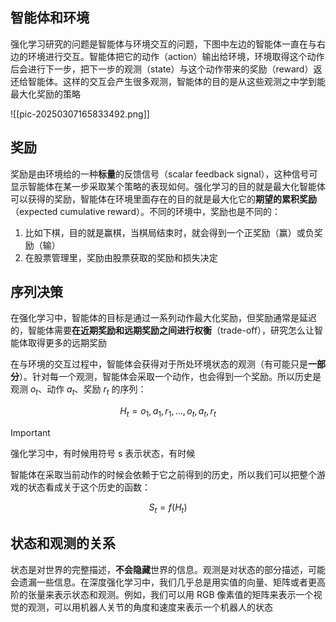 ## 智能体和环境

强化学习研究的问题是智能体与环境交互的问题，下图中左边的智能体一直在与右边的环境进行交互。智能体把它的动作（action）输出给环境，环境取得这个动作后会进行下一步，把下一步的观测（state）与这个动作带来的奖励（reward）返还给智能体。这样的交互会产生很多观测，智能体的目的是从这些观测之中学到能最大化奖励的策略

![[pic-20250307165833492.png]]

## 奖励

奖励是由环境给的一种**标量**的反馈信号（scalar feedback signal），这种信号可显示智能体在某一步采取某个策略的表现如何。强化学习的目的就是最大化智能体可以获得的奖励，智能体在环境里面存在的目的就是最大化它的**期望的累积奖励**（expected cumulative reward）。不同的环境中，奖励也是不同的：

1. 比如下棋，目的就是赢棋，当棋局结束时，就会得到一个正奖励（赢）或负奖励（输）
2. 在股票管理里，奖励由股票获取的奖励和损失决定

## 序列决策

在强化学习中，智能体的目标是通过一系列动作最大化奖励，但奖励通常是延迟的，智能体需要**在近期奖励和远期奖励之间进行权衡**（trade-off），研究怎么让智能体取得更多的远期奖励

在与环境的交互过程中，智能体会获得对于所处环境状态的观测（有可能只是**一部分**）。针对每一个观测，智能体会采取一个动作，也会得到一个奖励。所以历史是观测 $o_{t}$、动作 $a_{t}$、奖励 $r_{t}$ 的序列：

$$
H_t = o_1, a_1, r_1, \dots, o_t, a_t, r_t
$$

> [!important]
> 强化学习中，有时候用符号 s 表示状态，有时候

智能体在采取当前动作的时候会依赖于它之前得到的历史，所以我们可以把整个游戏的状态看成关于这个历史的函数：

$$
S_{t} = f(H_t)
$$




## 状态和观测的关系

状态是对世界的完整描述，**不会隐藏**世界的信息。观测是对状态的部分描述，可能会遗漏一些信息。在深度强化学习中，我们几乎总是用实值的向量、矩阵或者更高阶的张量来表示状态和观测。例如，我们可以用 RGB 像素值的矩阵来表示一个视觉的观测，可以用机器人关节的角度和速度来表示一个机器人的状态

